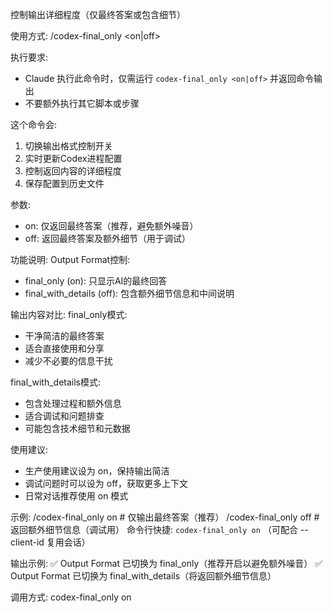 控制输出详细程度（仅最终答案或包含细节）

使用方式: /codex-final_only <on|off>

执行要求:
- Claude 执行此命令时，仅需运行 `codex-final_only <on|off>` 并返回命令输出
- 不要额外执行其它脚本或步骤

这个命令会:
1. 切换输出格式控制开关
2. 实时更新Codex进程配置
3. 控制返回内容的详细程度
4. 保存配置到历史文件

参数:
- on: 仅返回最终答案（推荐，避免额外噪音）
- off: 返回最终答案及额外细节（用于调试）

功能说明:
Output Format控制:
- final_only (on): 只显示AI的最终回答
- final_with_details (off): 包含额外细节信息和中间说明

输出内容对比:
final_only模式:
- 干净简洁的最终答案
- 适合直接使用和分享
- 减少不必要的信息干扰

final_with_details模式:
- 包含处理过程和额外信息
- 适合调试和问题排查
- 可能包含技术细节和元数据

使用建议:
- 生产使用建议设为 on，保持输出简洁
- 调试问题时可以设为 off，获取更多上下文
- 日常对话推荐使用 on 模式

示例:
/codex-final_only on   # 仅输出最终答案（推荐）
/codex-final_only off  # 返回额外细节信息（调试用）
命令行快捷: `codex-final_only on` （可配合 --client-id <ID> 复用会话）

输出示例:
✅ Output Format 已切换为 final_only（推荐开启以避免额外噪音）
✅ Output Format 已切换为 final_with_details（将返回额外细节信息）

调用方式:
codex-final_only on
